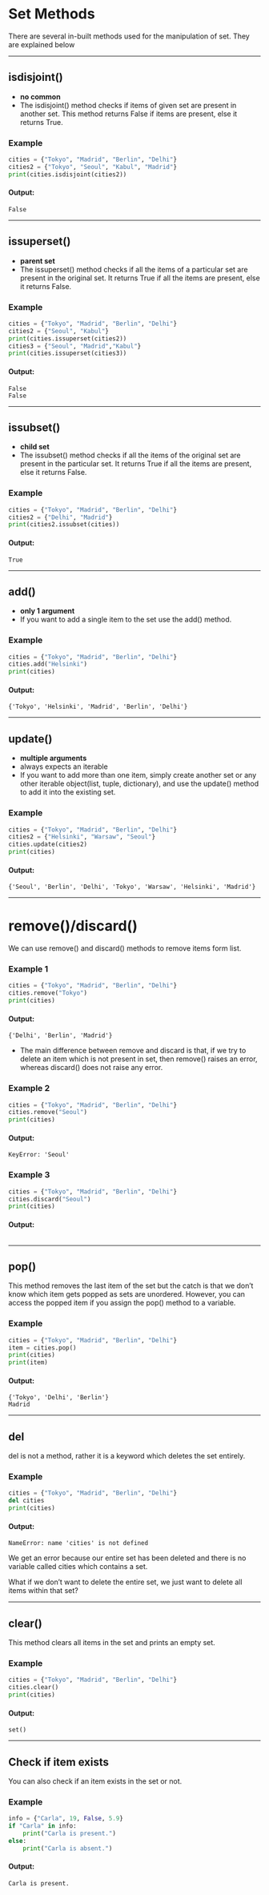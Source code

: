 # Set Methods
There are several in-built methods used for the manipulation of set. They are explained below

---
## isdisjoint() 
- **no common**
- The isdisjoint() method checks if items of given set are present in another set. This method returns False if items are present, else it returns True.

### Example
```python
cities = {"Tokyo", "Madrid", "Berlin", "Delhi"}
cities2 = {"Tokyo", "Seoul", "Kabul", "Madrid"}
print(cities.isdisjoint(cities2))
```
#### Output:
```
False
```
---

## issuperset() 
- **parent set**
- The issuperset() method checks if all the items of a particular set are present in the original set. It returns True if all the items are present, else it returns False.

### Example
```python
cities = {"Tokyo", "Madrid", "Berlin", "Delhi"}
cities2 = {"Seoul", "Kabul"}
print(cities.issuperset(cities2))
cities3 = {"Seoul", "Madrid","Kabul"}
print(cities.issuperset(cities3))
```
#### Output:
```
False
False
```
---
## issubset()
- **child set**
- The issubset() method checks if all the items of the original set are present in the particular set. It returns True if all the items are present, else it returns False.

### Example
```python
cities = {"Tokyo", "Madrid", "Berlin", "Delhi"}
cities2 = {"Delhi", "Madrid"}
print(cities2.issubset(cities))
```
#### Output:
```
True
```
---
## add()
- **only 1 argument**
- If you want to add a single item to the set use the add() method.

### Example
```python
cities = {"Tokyo", "Madrid", "Berlin", "Delhi"}
cities.add("Helsinki")
print(cities)
```
#### Output:
```
{'Tokyo', 'Helsinki', 'Madrid', 'Berlin', 'Delhi'}
```
---
## update()
- **multiple arguments**
- always expects an iterable 
- If you want to add more than one item, simply create another set or any other iterable object(list, tuple, dictionary), and use the update() method to add it into the existing set.

### Example
```python
cities = {"Tokyo", "Madrid", "Berlin", "Delhi"}
cities2 = {"Helsinki", "Warsaw", "Seoul"}
cities.update(cities2)
print(cities)
```
#### Output:
```
{'Seoul', 'Berlin', 'Delhi', 'Tokyo', 'Warsaw', 'Helsinki', 'Madrid'}
```
---

# remove()/discard()
We can use remove() and discard() methods to remove items form list.

### Example 1
```python 
cities = {"Tokyo", "Madrid", "Berlin", "Delhi"}
cities.remove("Tokyo")
print(cities)
```
#### Output:
```
{'Delhi', 'Berlin', 'Madrid'}
 ```
- The main difference between remove and discard is that, if we try to delete an item which is not present in set, then remove() raises an error, whereas discard() does not raise any error.

### Example 2
```python
cities = {"Tokyo", "Madrid", "Berlin", "Delhi"}
cities.remove("Seoul")
print(cities)
```
#### Output:
```
KeyError: 'Seoul' 
```
### Example 3
```python
cities = {"Tokyo", "Madrid", "Berlin", "Delhi"}
cities.discard("Seoul")
print(cities)
```
#### Output:
```

```

---

## pop()
This method removes the last item of the set but the catch is that we don’t know which item gets popped as sets are unordered. However, you can access the popped item if you assign the pop() method to a variable.

### Example
```python
cities = {"Tokyo", "Madrid", "Berlin", "Delhi"}
item = cities.pop()
print(cities)
print(item)
```
#### Output:
```
{'Tokyo', 'Delhi', 'Berlin'}
Madrid
```
---

## del
del is not a method, rather it is a keyword which deletes the set entirely.

### Example
```python
cities = {"Tokyo", "Madrid", "Berlin", "Delhi"}
del cities
print(cities)
```
#### Output:
```
NameError: name 'cities' is not defined
``` 
We get an error because our entire set has been deleted and there is no variable called cities which contains a set.

What if we don’t want to delete the entire set, we just want to delete all items within that set?

---
## clear()
This method clears all items in the set and prints an empty set.

### Example
```python
cities = {"Tokyo", "Madrid", "Berlin", "Delhi"}
cities.clear()
print(cities)
```
#### Output:
```
set()
```
---
## Check if item exists
You can also check if an item exists in the set or not.

### Example
```python
info = {"Carla", 19, False, 5.9}
if "Carla" in info:
    print("Carla is present.")
else:
    print("Carla is absent.")
  ```
#### Output:
```
Carla is present.
```

